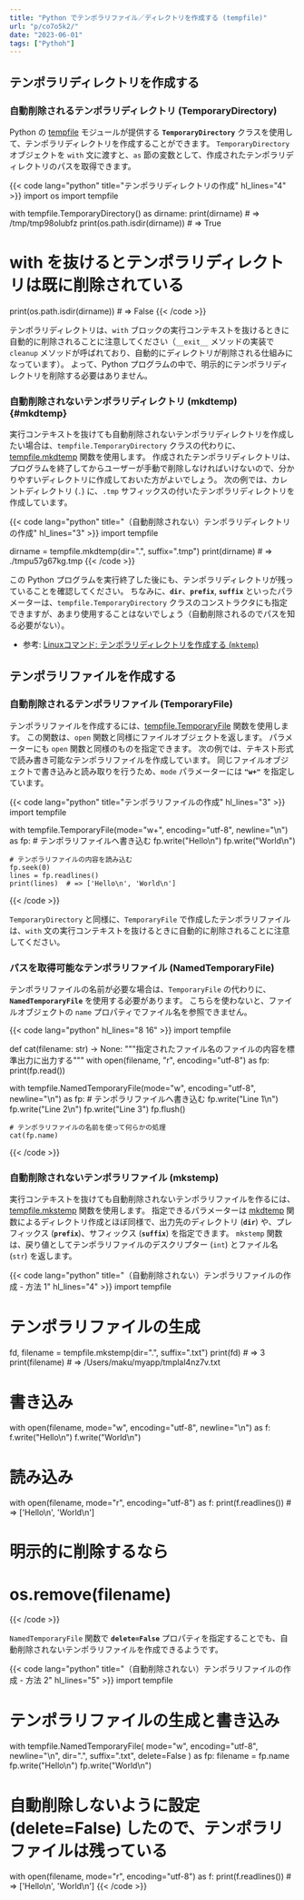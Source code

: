 ```yaml
---
title: "Python でテンポラリファイル／ディレクトリを作成する (tempfile)"
url: "p/co7o5k2/"
date: "2023-06-01"
tags: ["Pythoh"]
---
```


テンポラリディレクトリを作成する
----

### 自動削除されるテンポラリディレクトリ (TemporaryDirectory)

Python の [tempfile](https://docs.python.org/ja/3/library/tempfile.html) モジュールが提供する __`TemporaryDirectory`__ クラスを使用して、テンポラリディレクトリを作成することができます。
`TemporaryDirectory` オブジェクトを `with` 文に渡すと、`as` 節の変数として、作成されたテンポラリディレクトリのパスを取得できます。

{{< code lang="python" title="テンポラリディレクトリの作成" hl_lines="4" >}}
import os
import tempfile

with tempfile.TemporaryDirectory() as dirname:
    print(dirname)  # => /tmp/tmp98olubfz
    print(os.path.isdir(dirname))  # => True

# with を抜けるとテンポラリディレクトリは既に削除されている
print(os.path.isdir(dirname))  # => False
{{< /code >}}

テンポラリディレクトリは、`with` ブロックの実行コンテキストを抜けるときに自動的に削除されることに注意してください（`__exit__` メソッドの実装で `cleanup` メソッドが呼ばれており、自動的にディレクトリが削除される仕組みになっています）。
よって、Python プログラムの中で、明示的にテンポラリディレクトリを削除する必要はありません。

### 自動削除されないテンポラリディレクトリ (mkdtemp) {#mkdtemp}

実行コンテキストを抜けても自動削除されないテンポラリディレクトリを作成したい場合は、`tempfile.TemporaryDirectory` クラスの代わりに、[tempfile.mkdtemp](https://docs.python.org/ja/3/library/tempfile.html#tempfile.mkdtemp) 関数を使用します。
作成されたテンポラリディレクトリは、プログラムを終了してからユーザーが手動で削除しなければいけないので、分かりやすいディレクトリに作成しておいた方がよいでしょう。
次の例では、カレントディレクトリ (`.`) に、`.tmp` サフィックスの付いたテンポラリディレクトリを作成しています。

{{< code lang="python" title="（自動削除されない）テンポラリディレクトリの作成" hl_lines="3" >}}
import tempfile

dirname = tempfile.mkdtemp(dir=".", suffix=".tmp")
print(dirname)  # => ./tmpu57g67kg.tmp
{{< /code >}}

この Python プログラムを実行終了した後にも、テンポラリディレクトリが残っていることを確認してください。
ちなみに、__`dir`__、__`prefix`__, __`suffix`__ といったパラメーターは、`tempfile.TemporaryDirectory` クラスのコンストラクタにも指定できますが、あまり使用することはないでしょう（自動削除されるのでパスを知る必要がない）。

- 参考: [Linuxコマンド: テンポラリディレクトリを作成する (`mktemp`)](https://maku.blog/p/oo32y2x/)


テンポラリファイルを作成する
----

### 自動削除されるテンポラリファイル (TemporaryFile)

テンポラリファイルを作成するには、[tempfile.TemporaryFile](https://docs.python.org/ja/3/library/tempfile.html#tempfile.TemporaryFile) 関数を使用します。
この関数は、`open` 関数と同様にファイルオブジェクトを返します。
パラメーターにも `open` 関数と同様のものを指定できます。
次の例では、テキスト形式で読み書き可能なテンポラリファイルを作成しています。
同じファイルオブジェクトで書き込みと読み取りを行うため、`mode` パラメーターには __`"w+"`__ を指定しています。

{{< code lang="python" title="テンポラリファイルの作成" hl_lines="3" >}}
import tempfile

with tempfile.TemporaryFile(mode="w+", encoding="utf-8", newline="\n") as fp:
    # テンポラリファイルへ書き込む
    fp.write("Hello\n")
    fp.write("World\n")

    # テンポラリファイルの内容を読み込む
    fp.seek(0)
    lines = fp.readlines()
    print(lines)  # => ['Hello\n', 'World\n']
{{< /code >}}

`TemporaryDirectory` と同様に、`TemporaryFile` で作成したテンポラリファイルは、`with` 文の実行コンテキストを抜けるときに自動的に削除されることに注意してください。

### パスを取得可能なテンポラリファイル (NamedTemporaryFile)

テンポラリファイルの名前が必要な場合は、`TemporaryFile` の代わりに、__`NamedTemporaryFile`__ を使用する必要があります。
こちらを使わないと、ファイルオブジェクトの `name` プロパティでファイル名を参照できません。

{{< code lang="python" hl_lines="8 16" >}}
import tempfile

def cat(filename: str) -> None:
    """指定されたファイル名のファイルの内容を標準出力に出力する"""
    with open(filename, "r", encoding="utf-8") as fp:
        print(fp.read())

with tempfile.NamedTemporaryFile(mode="w", encoding="utf-8", newline="\n") as fp:
    # テンポラリファイルへ書き込む
    fp.write("Line 1\n")
    fp.write("Line 2\n")
    fp.write("Line 3")
    fp.flush()

    # テンポラリファイルの名前を使って何らかの処理
    cat(fp.name)
{{< /code >}}

### 自動削除されないテンポラリファイル (mkstemp)

実行コンテキストを抜けても自動削除されないテンポラリファイルを作るには、[tempfile.mkstemp](https://docs.python.org/ja/3/library/tempfile.html#tempfile.mkstemp) 関数を使用します。
指定できるパラメーターは [mkdtemp](#mkdtemp) 関数によるディレクトリ作成とほぼ同様で、出力先のディレクトリ (__`dir`__) や、プレフィックス (__`prefix`__)、サフィックス (__`suffix`__) を指定できます。
`mkstemp` 関数は、戻り値としてテンポラリファイルのデスクリプター (`int`) とファイル名 (`str`) を返します。

{{< code lang="python" title="（自動削除されない）テンポラリファイルの作成 - 方法 1" hl_lines="4" >}}
import tempfile

# テンポラリファイルの生成
fd, filename = tempfile.mkstemp(dir=".", suffix=".txt")
print(fd)  # => 3
print(filename)  # => /Users/maku/myapp/tmplal4nz7v.txt

# 書き込み
with open(filename, mode="w", encoding="utf-8", newline="\n") as f:
    f.write("Hello\n")
    f.write("World\n")

# 読み込み
with open(filename, mode="r", encoding="utf-8") as f:
    print(f.readlines())  # => ['Hello\n', 'World\n']

# 明示的に削除するなら
# os.remove(filename)
{{< /code >}}

`NamedTemporaryFile` 関数で __`delete=False`__ プロパティを指定することでも、自動削除されないテンポラリファイルを作成できるようです。

{{< code lang="python" title="（自動削除されない）テンポラリファイルの作成 - 方法 2" hl_lines="5" >}}
import tempfile

# テンポラリファイルの生成と書き込み
with tempfile.NamedTemporaryFile(
    mode="w", encoding="utf-8", newline="\n", dir=".", suffix=".txt", delete=False
) as fp:
    filename = fp.name
    fp.write("Hello\n")
    fp.write("World\n")

# 自動削除しないように設定 (delete=False) したので、テンポラリファイルは残っている
with open(filename, mode="r", encoding="utf-8") as f:
    print(f.readlines())  # => ['Hello\n', 'World\n']
{{< /code >}}

